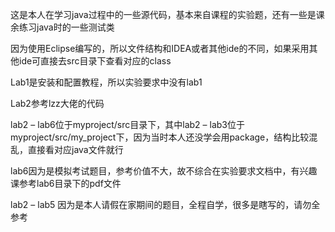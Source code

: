 这是本人在学习java过程中的一些源代码，基本来自课程的实验题，还有一些是课余练习java时的一些测试类

因为使用Eclipse编写的，所以文件结构和IDEA或者其他ide的不同，如果采用其他ide可直接去src目录下查看对应的class

Lab1是安装和配置教程，所以实验要求中没有lab1

Lab2参考lzz大佬的代码

lab2 – lab6位于myproject/src目录下，其中lab2 –
lab3位于myproject/src/my_project下，因为当时本人还没学会用package，结构比较混乱，直接看对应java文件就行

lab6因为是模拟考试题目，参考价值不大，故不综合在实验要求文档中，有兴趣课参考lab6目录下的pdf文件

lab2 – lab5 因为是本人请假在家期间的题目，全程自学，很多是瞎写的，请勿全参考
